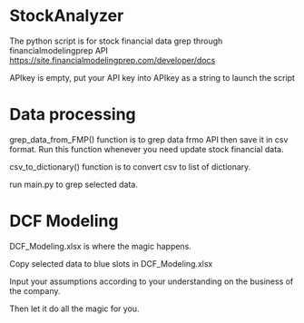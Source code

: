 # StockAnalyzer

The python script is for stock financial data grep through financialmodelingprep API 
https://site.financialmodelingprep.com/developer/docs

APIkey is empty, put your API key into APIkey as a string to launch the script

# Data processing
grep_data_from_FMP() function is to grep data frmo API then save it in csv format.
Run this function whenever you need update stock financial data.

csv_to_dictionary() function is to convert csv to list of dictionary.

run main.py to grep selected data.

# DCF Modeling
DCF_Modeling.xlsx is where the magic happens.

Copy selected data to blue slots in DCF_Modeling.xlsx

Input your assumptions according to your understanding on the business of the company.

Then let it do all the magic for you.
